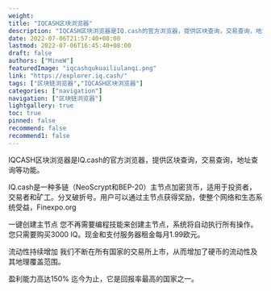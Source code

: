 ```yaml
---
weight: 
title: "IQCASH区块浏览器"
description: "IQCASH区块浏览器是IQ.cash的官方浏览器，提供区块查询，交易查询，地址查询等功能"
date: 2022-07-06T21:57:40+08:00
lastmod: 2022-07-06T16:45:40+08:00
draft: false
authors: ["MineW"]
featuredImage: "iqcashqukuailiulanqi.png"
link: "https://explorer.iq.cash/"
tags: ["区块链浏览器","IQCASH区块浏览器"]
categories: ["navigation"]
navigation: ["区块链浏览器"]
lightgallery: true
toc: true
pinned: false
recommend: false
recommend1: false
---
```


IQCASH区块浏览器是IQ.cash的官方浏览器，提供区块查询，交易查询，地址查询等功能。

IQ.cash是一种多链（NeoScrypt和BEP-20）主节点加密货币，适用于投资者，交易者和矿工。分叉破折号。用户可以通过主节点获得奖励，使整个网络和生态系统受益，Finexpo.org

一键创建主节点
您不再需要编程技能来创建主节点，系统将自动执行所有操作。您只需要购买3000 IQ。现金和支付服务器租金每月1.99欧元。

流动性持续增加
我们不断在所有国家的交易所上市，从而增加了硬币的流动性及其地理覆盖范围。

盈利能力高达150%
迄今为止，它是回报率最高的国家之一。